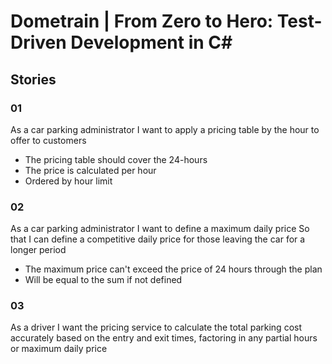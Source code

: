 # Dometrain | From Zero to Hero: Test-Driven Development in C#

## Stories
### 01
As a car parking administrator 
I want to apply a pricing table by the hour to offer to customers

- The pricing table should cover the 24-hours
- The price is calculated per hour
- Ordered by hour limit


### 02
As a car parking administrator
I want to define a maximum daily price 
So that I can define a competitive daily price for those leaving the car for a longer period

- The maximum price can't exceed the price of 24 hours through the plan
- Will be equal to the sum if not defined


### 03
As a driver
I want the pricing service to calculate the total parking cost accurately based on the entry and exit times, factoring in any partial hours or maximum daily price
